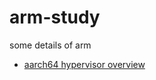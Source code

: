 # arm-study
some details of arm

- [aarch64 hypervisor overview](./aarch64/hypervisor_overview.md)

